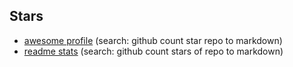 ## Stars
- [awesome profile](https://github.com/abhisheknaiidu/awesome-github-profile-readme) (search: github count star repo to markdown)
- [readme stats](https://github.com/anuraghazra/github-readme-stats) (search: github count stars of repo to markdown)
